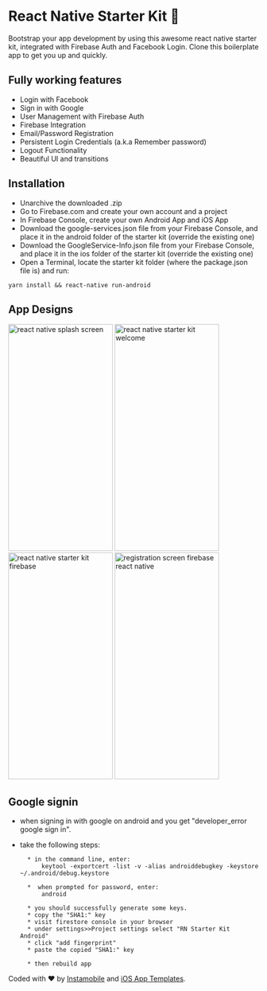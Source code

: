 # React Native Starter Kit 🚀

Bootstrap your app development by using this awesome react native starter kit, integrated with Firebase Auth and Facebook Login. Clone this boilerplate app to get you up and quickly.

## Fully working features

- Login with Facebook
- Sign in with Google
- User Management with Firebase Auth
- Firebase Integration
- Email/Password Registration
- Persistent Login Credentials (a.k.a Remember password)
- Logout Functionality
- Beautiful UI and transitions

## Installation

* Unarchive the downloaded .zip
* Go to Firebase.com and create your own account and a project
* In Firebase Console, create your own Android App and iOS App
* Download the google-services.json file from your Firebase Console, and place it in the android folder of the starter kit (override the existing one)
* Download the GoogleService-Info.json file from your Firebase Console, and place it in the ios folder of the starter kit (override the existing one)
* Open a Terminal, locate the starter kit folder (where the package.json file is) and run:

```
yarn install && react-native run-android
```


## App Designs

<a href="https://www.instamobile.io/app-templates/react-native-starter-kit-firebase/">
	<img src="https://www.instamobile.io/wp-content/uploads/2019/01/Simulator-Screen-Shot-iPhone-XS-2019-01-20-at-16.00.46-473x1024.png" alt="react native splash screen" width="210" height="456" /></a>
<a href="https://www.instamobile.io/app-templates/react-native-starter-kit-firebase/">
	<img src="https://www.instamobile.io/wp-content/uploads/2019/01/Simulator-Screen-Shot-iPhone-XS-2019-01-20-at-16.17.53-473x1024.png" alt="react native starter kit welcome" width="210" height="456"/></a>
<a href="https://www.instamobile.io/templates">
	<img src="https://www.instamobile.io/wp-content/uploads/2019/01/Simulator-Screen-Shot-iPhone-XS-2019-01-20-at-16.18.34-473x1024.png" alt="react native starter kit firebase" width="210" height="456" /></a>
<a href="https://www.instamobile.io">
	<img src="https://www.instamobile.io/wp-content/uploads/2019/01/Simulator-Screen-Shot-iPhone-XS-2019-01-20-at-16.18.39-473x1024.png" alt="registration screen firebase react native" width="210" height="456" /></a>

## Google signin

- when signing in with google on android and you get "developer_error google sign in".
- take the following steps:

      	* in the command line, enter:
      		keytool -exportcert -list -v -alias androiddebugkey -keystore ~/.android/debug.keystore

      	*  when prompted for password, enter:
      		android

      	* you should successfully generate some keys.
      	* copy the "SHA1:" key
      	* visit firestore console in your browser
      	* under settings>>Project settings select "RN Starter Kit Android"
      	* click "add fingerprint"
      	* paste the copied "SHA1:" key

      	* then rebuild app

Coded with ❤️ by <a href="https://instamobile.io">Instamobile</a> and <a href="https://iosapptemplates.com">iOS App Templates</a>.
